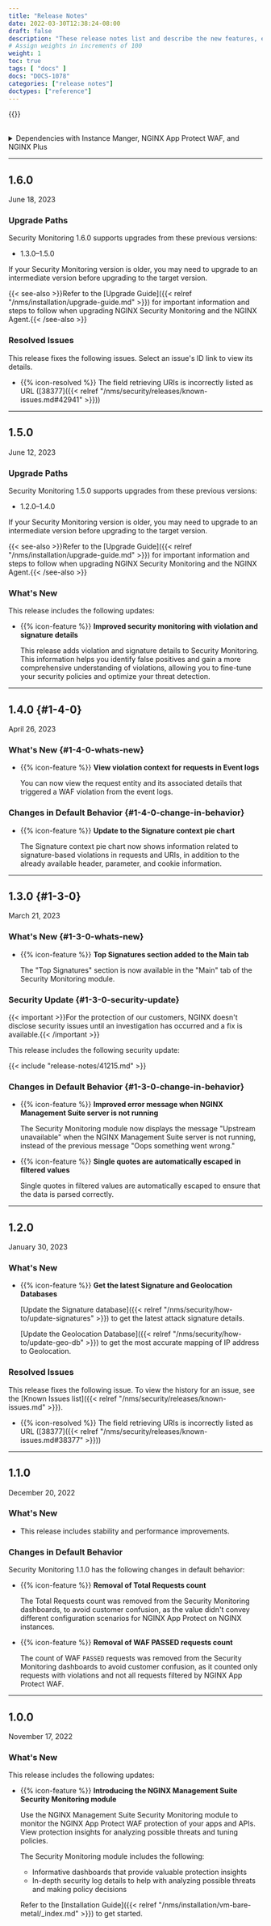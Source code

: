 ```yaml
---
title: "Release Notes"
date: 2022-03-30T12:38:24-08:00
draft: false
description: "These release notes list and describe the new features, enhancements, and resolved issues in the NGINX Management Suite Security Monitoring module."
# Assign weights in increments of 100
weight: 1
toc: true
tags: [ "docs" ]
docs: "DOCS-1078"
categories: ["release notes"]
doctypes: ["reference"]
---
```


{{<rn-styles>}}

<br>

<details closed>
<summary><i class="fa-solid fa-circle-info"></i> Dependencies with Instance Manger, NGINX App Protect WAF, and NGINX Plus</summary>

{{< include "tech-specs/security-management-plane-dependencies.md" >}}

<br>

{{< include "tech-specs/security-data-plane-dependencies.md" >}}

</details>

---

## 1.6.0

June 18, 2023

### Upgrade Paths

Security Monitoring 1.6.0 supports upgrades from these previous versions:

- 1.3.0–1.5.0

If your Security Monitoring version is older, you may need to upgrade to an intermediate version before upgrading to the target version.

{{< see-also >}}Refer to the [Upgrade Guide]({{< relref "/nms/installation/upgrade-guide.md" >}}) for important information and steps to follow when upgrading NGINX Security Monitoring and the NGINX Agent.{{< /see-also >}}

### Resolved Issues

This release fixes the following issues. Select an issue's ID link to view its details.


- {{% icon-resolved %}} The field retrieving URIs is incorrectly listed as URL ([38377]({{< relref "/nms/security/releases/known-issues.md#42941" >}}))


---

## 1.5.0

June 12, 2023

### Upgrade Paths

Security Monitoring 1.5.0 supports upgrades from these previous versions:

- 1.2.0–1.4.0

If your Security Monitoring version is older, you may need to upgrade to an intermediate version before upgrading to the target version.

{{< see-also >}}Refer to the [Upgrade Guide]({{< relref "/nms/installation/upgrade-guide.md" >}}) for important information and steps to follow when upgrading NGINX Security Monitoring and the NGINX Agent.{{< /see-also >}}

### What's New

This release includes the following updates:

- {{% icon-feature %}} **Improved security monitoring with violation and signature details**

  This release adds violation and signature details to Security Monitoring. This information helps you identify false positives and gain a more comprehensive understanding of violations, allowing you to fine-tune your security policies and optimize your threat detection.

---

## 1.4.0 {#1-4-0}

April 26, 2023

### What's New {#1-4-0-whats-new}

- {{% icon-feature %}} **View violation context for requests in Event logs**

  You can now view the request entity and its associated details that triggered a WAF violation from the event logs.

### Changes in Default Behavior {#1-4-0-change-in-behavior}

- {{% icon-feature %}} **Update to the Signature context pie chart**

  The Signature context pie chart now shows information related to signature-based violations in requests and URIs, in addition to the already available header, parameter, and cookie information.

---

## 1.3.0 {#1-3-0}

March 21, 2023

### What's New {#1-3-0-whats-new}

- {{% icon-feature %}} **Top Signatures section added to the Main tab**

  The "Top Signatures" section is now available in the "Main" tab of the Security Monitoring module.

### Security Update {#1-3-0-security-update}

{{< important >}}For the protection of our customers, NGINX doesn't disclose security issues until an investigation has occurred and a fix is available.{{< /important >}}

This release includes the following security update:

{{< include "release-notes/41215.md" >}}

### Changes in Default Behavior {#1-3-0-change-in-behavior}

- {{% icon-feature %}} **Improved error message when NGINX Management Suite server is not running**

  The Security Monitoring module now displays the message "Upstream unavailable" when the NGINX Management Suite server is not running, instead of the previous message "Oops something went wrong."

- {{% icon-feature %}} **Single quotes are automatically escaped in filtered values**

  Single quotes in filtered values are automatically escaped to ensure that the data is parsed correctly.

---

## 1.2.0

January 30, 2023

### What's New

- {{% icon-feature %}} **Get the latest Signature and Geolocation Databases**

  [Update the Signature database]({{< relref "/nms/security/how-to/update-signatures" >}}) to get the latest attack signature details.

  [Update the Geolocation Database]({{< relref "/nms/security/how-to/update-geo-db" >}}) to get the most accurate mapping of IP address to Geolocation.

### Resolved Issues

This release fixes the following issue. To view the history for an issue, see the [Known Issues list]({{< relref "/nms/security/releases/known-issues.md" >}}).


- {{% icon-resolved %}} The field retrieving URIs is incorrectly listed as URL ([38377]({{< relref "/nms/security/releases/known-issues.md#38377" >}}))

---

## 1.1.0

December 20, 2022

### What's New

- This release includes stability and performance improvements.

### Changes in Default Behavior

Security Monitoring 1.1.0 has the following changes in default behavior:


- {{% icon-feature %}} **Removal of Total Requests count**

  The Total Requests count was removed from the Security Monitoring dashboards, to avoid customer confusion, as the value didn't convey different configuration scenarios for NGINX App Protect on NGINX instances.

- {{% icon-feature %}} **Removal of WAF PASSED requests count**

  The count of WAF `PASSED` requests was removed from the Security Monitoring dashboards to avoid customer confusion, as it counted only requests with violations and not all requests filtered by NGINX App Protect WAF.

---

## 1.0.0

November 17, 2022

### What's New

This release includes the following updates:

- {{% icon-feature %}} **Introducing the NGINX Management Suite Security Monitoring module**

  Use the NGINX Management Suite Security Monitoring module to monitor the NGINX App Protect WAF protection of your apps and APIs. View protection insights for analyzing possible threats and tuning policies.

  The Security Monitoring module includes the following:

  - Informative dashboards that provide valuable protection insights
  - In-depth security log details to help with analyzing possible threats and making policy decisions

  Refer to the [Installation Guide]({{< relref "/nms/installation/vm-bare-metal/_index.md" >}}) to get started.
